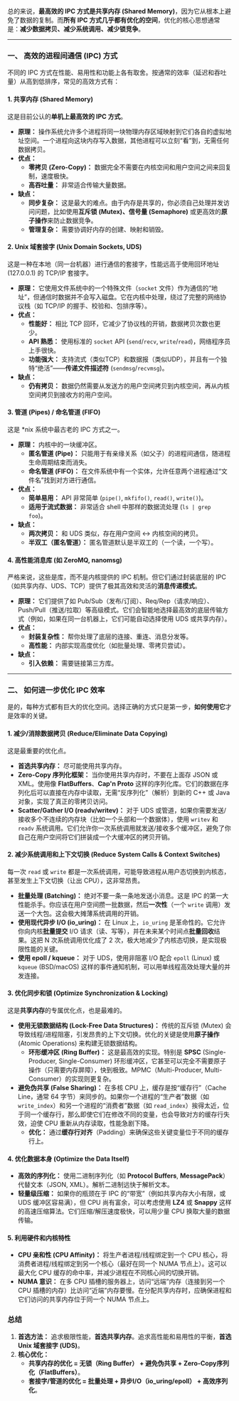 

总的来说，**最高效的 IPC 方式是共享内存 (Shared Memory)**，因为它从根本上避免了数据的复制。而**所有 IPC 方式几乎都有优化的空间**，优化的核心思想通常是：**减少数据拷贝、减少系统调用、减少锁竞争**。

------



### 一、 高效的进程间通信 (IPC) 方式

不同的 IPC 方式在性能、易用性和功能上各有取舍。按通常的效率（延迟和吞吐量）从高到低排序，常见的高效方式有：



#### 1. 共享内存 (Shared Memory)

这是目前公认的**单机上最高效的 IPC 方式**。

- **原理：** 操作系统允许多个进程将同一块物理内存区域映射到它们各自的虚拟地址空间。一个进程向这块内存写入数据，其他进程可以立刻“看”到，无需任何数据拷贝。
- **优点：**
  - **零拷贝 (Zero-Copy)：** 数据完全不需要在内核空间和用户空间之间来回复制，速度极快。
  - **高吞吐量：** 非常适合传输大量数据。
- **缺点：**
  - **同步复杂：** 这是最大的难点。由于内存是共享的，你必须自己处理并发访问问题，比如使用**互斥锁 (Mutex)、信号量 (Semaphore)** 或更高效的**原子操作**来防止数据竞争。
  - **管理复杂：** 需要协调好内存的创建、映射和销毁。



#### 2. Unix 域套接字 (Unix Domain Sockets, UDS)

这是一种在本地（同一台机器）进行通信的套接字，性能远高于使用回环地址 (127.0.0.1) 的 TCP/IP 套接字。

- **原理：** 它使用文件系统中的一个特殊文件（`socket` 文件）作为通信的“地址”，但通信时数据并不会写入磁盘。它在内核中处理，绕过了完整的网络协议栈（如 TCP/IP 的握手、校验和、包排序等）。
- **优点：**
  - **性能好：** 相比 TCP 回环，它减少了协议栈的开销，数据拷贝次数也更少。
  - **API 熟悉：** 使用标准的 `socket` API (`send`/`recv`, `write`/`read`)，网络程序员上手很快。
  - **功能强大：** 支持流式（类似TCP）和数据报（类似UDP），并且有一个独特“绝活”——**传递文件描述符** (`sendmsg`/`recvmsg`)。
- **缺点：**
  - **仍有拷贝：** 数据仍然需要从发送方的用户空间拷贝到内核空间，再从内核空间拷贝到接收方的用户空间。



#### 3. 管道 (Pipes) / 命名管道 (FIFO)

这是 *nix 系统中最古老的 IPC 方式之一。

- **原理：** 内核中的一块缓冲区。
  - **匿名管道 (Pipe)：** 只能用于有亲缘关系（如父子）的进程间通信，随进程生命周期结束而消失。
  - **命名管道 (FIFO)：** 在文件系统中有一个实体，允许任意两个进程通过“文件名”找到对方进行通信。
- **优点：**
  - **简单易用：** API 非常简单 (`pipe()`, `mkfifo()`, `read()`, `write()`)。
  - **适用于流式数据：** 非常适合 shell 中那样的数据流处理 (`ls | grep foo`)。
- **缺点：**
  - **两次拷贝：** 和 UDS 类似，存在用户空间 <-> 内核空间的拷贝。
  - **半双工（匿名管道）：** 匿名管道默认是半双工的（一个读，一个写）。



#### 4. 高性能消息库 (如 ZeroMQ, nanomsg)

严格来说，这些是库，而不是内核提供的 IPC 机制。但它们通过封装底层的 IPC（如共享内存、UDS、TCP）提供了极其高效和灵活的**消息传递模式**。

- **原理：** 它们提供了如 Pub/Sub（发布/订阅）、Req/Rep（请求/响应）、Push/Pull（推送/拉取）等高级模式。它们会智能地选择最高效的底层传输方式（例如，如果在同一台机器上，它们可能自动选择使用 UDS 或共享内存）。
- **优点：**
  - **封装复杂性：** 帮你处理了底层的连接、重连、消息分发等。
  - **高性能：** 内部实现高度优化（如批量处理、零拷贝尝试）。
- **缺点：**
  - **引入依赖：** 需要链接第三方库。

------



### 二、 如何进一步优化 IPC 效率

是的，每种方式都有巨大的优化空间。选择正确的方式只是第一步，**如何使用它**才是效率的关键。



#### 1. 减少/消除数据拷贝 (Reduce/Eliminate Data Copying)

这是最重要的优化点。

- **首选共享内存：** 尽可能使用共享内存。
- **Zero-Copy 序列化框架：** 当你使用共享内存时，不要在上面存 JSON 或 XML。使用像 **FlatBuffers**、**Cap'n Proto** 这样的序列化库。它们的数据在序列化后可以直接在内存中读取，无需“反序列化”（解析）到新的 C++ 或 Java 对象，实现了真正的零拷贝访问。
- **Scatter/Gather I/O (readv/writev)：** 对于 UDS 或管道，如果你需要发送/接收多个不连续的内存块（比如一个头部和一个数据体），使用 `writev` 和 `readv` 系统调用。它们允许你一次系统调用就发送/接收多个缓冲区，避免了你自己在用户空间将它们拼装成一个大缓冲区的拷贝开销。



#### 2. 减少系统调用和上下文切换 (Reduce System Calls & Context Switches)

每一次 `read` 或 `write` 都是一次系统调用，可能导致进程从用户态切换到内核态，甚至发生上下文切换（让出 CPU），这非常昂贵。

- **批量处理 (Batching)：** 绝对不要一条一条地发送小消息。这是 IPC 的第一大性能杀手。你应该在用户空间攒一批数据，然后**一次性**（一个 `write` 调用）发送一个大包。这会极大摊薄系统调用的开销。
- **使用现代异步 I/O (io_uring)：** 在 Linux 上，`io_uring` 是革命性的。它允许你向内核**批量提交** I/O 请求（读、写等），并在未来某个时间点**批量回收**结果。这把 N 次系统调用优化成了 2 次，极大地减少了内核态切换，是实现极限性能的关键。
- **使用 epoll / kqueue：** 对于 UDS，使用非阻塞 I/O 配合 `epoll` (Linux) 或 `kqueue` (BSD/macOS) 这样的事件通知机制，可以用单线程高效处理大量的并发连接。



#### 3. 优化同步和锁 (Optimize Synchronization & Locking)

这是**共享内存**的专属优化点，也是最难的。

- **使用无锁数据结构 (Lock-Free Data Structures)：** 传统的互斥锁 (Mutex) 会导致线程/进程阻塞，引发昂贵的上下文切换。优化的关键是使用**原子操作** (Atomic Operations) 来构建无锁数据结构。
  - **环形缓冲区 (Ring Buffer)：** 这是最高效的实现。特别是 **SPSC** (Single-Producer, Single-Consumer) 环形缓冲区，它甚至可以完全不需要原子操作（只需要内存屏障），快到极致。MPMC（Multi-Producer, Multi-Consumer）的实现则更复杂。
- **避免伪共享 (False Sharing)：** 在多核 CPU 上，缓存是按“缓存行”（Cache Line，通常 64 字节）来同步的。如果你一个进程的“生产者”数据（如 `write_index`）和另一个进程的“消费者”数据（如 `read_index`）挨得太近，位于同一个缓存行，那么即使它们在修改不同的变量，也会导致对方的缓存行失效，迫使 CPU 重新从内存读取，性能急剧下降。
  - **优化：** 通过**缓存行对齐**（Padding）来确保这些关键变量位于不同的缓存行上。



#### 4. 优化数据本身 (Optimize the Data Itself)

- **高效的序列化：** 使用二进制序列化（如 **Protocol Buffers**, **MessagePack**）代替文本（JSON, XML）。解析二进制远快于解析文本。
- **轻量级压缩：** 如果你的瓶颈在于 IPC 的“带宽”（例如共享内存大小有限，或 UDS 缓冲区容易满），但 CPU 尚有富余，可以考虑使用 **LZ4** 或 **Snappy** 这样的高速压缩算法。它们压缩/解压速度极快，可以用少量 CPU 换取大量的数据传输。



#### 5. 利用硬件和内核特性

- **CPU 亲和性 (CPU Affinity)：** 将生产者进程/线程绑定到一个 CPU 核心，将消费者进程/线程绑定到另一个核心（最好在同一个 NUMA 节点上）。这可以最大化 CPU 缓存的命中率，并减少进程在不同核心间的切换开销。
- **NUMA 意识：** 在多 CPU 插槽的服务器上，访问“远端”内存（连接到另一个 CPU 插槽的内存）比访问“近端”内存要慢。在分配共享内存时，应确保进程和它们访问的共享内存位于同一个 NUMA 节点上。



### 总结

1. **首选方法：** 追求极限性能，**首选共享内存**。追求高性能和易用性的平衡，**首选 Unix 域套接字 (UDS)**。
2. **核心优化：**
   - **共享内存的优化 = 无锁（Ring Buffer） + 避免伪共享 + Zero-Copy序列化（FlatBuffers）**。
   - **套接字/管道的优化 = 批量处理 + 异步I/O（io_uring/epoll） + 高效序列化**。